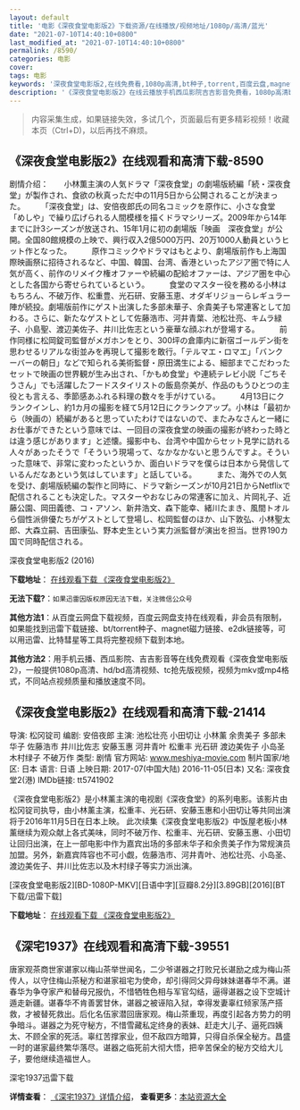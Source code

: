 ```yaml
---
layout: default
title: '电影《深夜食堂电影版2》下载资源/在线播放/视频地址/1080p/高清/蓝光'
date: "2021-07-10T14:40:10+0800"
last_modified_at: "2021-07-10T14:40:10+0800"
permalink: /8590/
categories: 电影
cover:
tags: 电影
keywords: '深夜食堂电影版2,在线免费看,1080p高清,bt种子,torrent,百度云盘,magnet,磁力链,迅雷下载资源'
description: '《深夜食堂电影版2》在线云播放手机西瓜影院吉吉影音免费看，1080p高清bd/hd未删减完整版和tc抢先枪版，mkv/mp4格式，附带bt/torrent种子、magnet/磁力链、百度云盘、网盘资源迅雷下载链接'
---
```


>内容采集生成，如果链接失效，多试几个，页面最后有更多精彩视频！收藏本页（Ctrl+D)，以后再找不麻烦。


## 《深夜食堂电影版2》在线观看和高清下载-8590

剧情介绍：　　小林薫主演の人気ドラマ「深夜食堂」の劇場版続編「続・深夜食堂」が製作され、食欲の秋真っただ中の11月5日から公開されることが決まった。  　　「深夜食堂」は、安倍夜郎氏の同名コミックを原作に、小さな食堂「めしや」で繰り広げられる人間模様を描くドラマシリーズ。2009年から14年までに計3シーズンが放送され、15年1月に初の劇場版「映画　深夜食堂」が公開。全国80館規模の上映で、興行収入2億5000万円、20万1000人動員というヒット作となった。  　　原作コミックやドラマはもとより、劇場版前作も上海国際映画祭に招待されるなど、中国、韓国、台湾、香港といったアジア圏で特に人気が高く、前作のリメイク権オファーや続編の配給オファーは、アジア圏を中心とした各国から寄せられているという。  　　食堂のマスター役を務める小林はもちろん、不破万作、松重豊、光石研、安藤玉恵、オダギリジョーらレギュラー陣が続投。劇場版前作にゲスト出演した多部未華子、余貴美子も常連客として加わる。さらに、新たなゲストとして佐藤浩市、河井青葉、池松壮亮、キムラ緑子、小島聖、渡辺美佐子、井川比佐志という豪華な顔ぶれが登場する。  　　前作同様に松岡錠司監督がメガホンをとり、300坪の倉庫内に新宿ゴールデン街を思わせるリアルな街並みを再現して撮影を敢行。「テルマエ・ロマエ」「バンクーバーの朝日」などで知られる美術監督・原田満生による、細部までこだわったセットで映画の世界観が生み出され、「かもめ食堂」や連続テレビ小説「ごちそうさん」でも活躍したフードスタイリストの飯島奈美が、作品のもうひとつの主役とも言える、季節感あふれる料理の数々を手がけている。  　　4月13日にクランクインし、約1カ月の撮影を経て5月12日にクランクアップ。小林は「最初から（映画の）続編があると思っていたわけではないので、またみなさんと一緒にお仕事ができたという意味では、一回目の深夜食堂の映画の撮影が終わった時とは違う感じがあります」と述懐。撮影中も、台湾や中国からセット見学に訪れる人々があったそうで「そういう現場って、なかなかないと思うんですよ。そういった意味で、非常に変わったというか、面白いドラマを僕らは日本から発信しているんだなあという気はしています」と話している。  　　また、海外での人気を受け、劇場版続編の製作と同時に、ドラマ新シーズンが10月21日からNetflixで配信されることも決定した。マスターやおなじみの常連客に加え、片岡礼子、近藤公園、岡田義徳、コ・アソン、新井浩文、森下能幸、緒川たまき、風間トオルら個性派俳優たちがゲストとして登場し、松岡監督のほか、山下敦弘、小林聖太郎、大森立嗣、吉田康弘、野本史生という実力派監督が演出を担当。世界190カ国で同時配信される。


深夜食堂电影版2 (2016)

**下载地址**： [在线观看下载 《深夜食堂电影版2》](https://www.btbtdy.me/btdy/dy10741.html) 


**无法下载?**：`如果迅雷因版权原因无法下载，关注微信公众号 `

**其他方法1**：从百度云网盘下载视频，百度云网盘支持在线观看，非会员有限制，如果能找到迅雷下载链接、bt/torrent种子、magnet磁力链接、e2dk链接等，可以用迅雷、比特彗星等工具将完整视频下载到本地。

**其他方法2**：用手机云播、西瓜影院、吉吉影音等在线免费观看《深夜食堂电影版2》，一般提供1080p高清、hd/bd高清视频、tc抢先版视频，视频为mkv或mp4格式，不同站点视频质量和播放速度不同。


## 《深夜食堂电影版2》在线观看和高清下载-21414

导演: 松冈锭司 编剧: 安倍夜郎 主演: 池松壮亮 小田切让 小林薰 余贵美子 多部未华子 佐藤浩市 井川比佐志 安藤玉惠 河井青叶 松重丰 光石研 渡边美佐子 小岛圣 木村绿子 不破万作 类型: 剧情 官方网站: www.meshiya-movie.com 制片国家/地区: 日本 语言: 日语 上映日期: 2017-07(中国大陆) 2016-11-05(日本) 又名: 深夜食堂2(港) IMDb链接: tt5741902

《深夜食堂电影版2》是小林薰主演的电视剧《深夜食堂》的系列电影。该影片由松冈锭司执导，由小林薰主演，松重丰、光石研、安藤玉惠和小田切让等共同出演将于2016年11月5日在日本上映。 此次续集《深夜食堂电影版2》中饭屋老板小林薰继续为观众献上各式美味，同时不破万作、松重丰、光石研、安藤玉惠、小田切让回归出演，在上一部电影中作为嘉宾出场的多部未华子和余贵美子作为常规演员加盟。另外，新嘉宾阵容也不可小觑，佐藤浩市、河井青叶、池松壮亮、小岛圣、渡边美佐子、井川比佐志以及木村绿子等实力派出演。


[深夜食堂电影版2][BD-1080P-MKV][日语中字][豆瓣8.2分][3.89GB][2016][BT下载/迅雷下载]

**下载地址**： [在线观看下载 《深夜食堂电影版2》](https://www.btdx8.com/torrent/systdyb2_2016.html) 


## 《深宅1937》在线观看和高清下载-39551

唐家观茶商世家谌家以梅山茶举世闻名，二少爷谌器之打败兄长谌励之成为梅山茶传人，以守住梅山茶秘方和谌家祖宅为使命，却引得同父异母妹妹谌春华不满。谌春华为争夺家产和替母兄报仇，不惜牺牲色相与军官勾结，逼得谌器之设下空城计遁走新疆。谌春华不肯善罢甘休，谌器之被诬陷入狱，幸得发妻辜红倾家荡产搭救，才被替死救出。后化名伍家潜回唐家观。梅山茶重现，再度引起各方势力的明争暗斗。谌器之为死守秘方，不惜雪藏私定终身的表妹、赶走大儿子、逼死四姨太、不顾全家的死活。辜红苦撑家业，但不敌四方暗算，只得自杀保全秘方。昌盛一时的谌家最终繁华落尽。谌器之临死前大彻大悟，把辛苦保全的秘方交给大儿子，要他继续造福世人。<!---剧情end--->


深宅1937迅雷下载

**详情查看**： [《深宅1937》详情介绍](/movie/39551/)， **查看更多**：[本站资源大全](/movie/t/all/)

